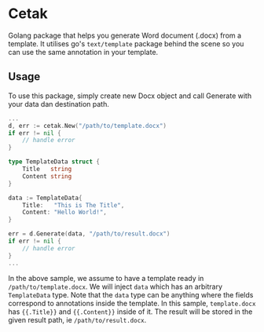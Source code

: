 # Cetak
Golang package that helps you generate Word document (.docx) from a template. It utilises go's `text/template` package behind the scene so you can use the same annotation in your template.

## Usage
To use this package, simply create new Docx object and call Generate with your data dan destination path.
```go
...
d, err := cetak.New("/path/to/template.docx")
if err != nil {
    // handle error
}

type TemplateData struct {
    Title   string
	Content string
}

data := TemplateData{
    Title:   "This is The Title",
    Content: "Hello World!",
}

err = d.Generate(data, "/path/to/result.docx")
if err != nil {
    // handle error
}
...
```
In the above sample, we assume to have a template ready in `/path/to/template.docx`. We will inject `data` which has an arbitrary `TemplateData` type. Note that the `data` type can be anything where the fields correspond to annotations inside the template. In this sample, `template.docx` has `{{.Title}}` and `{{.Content}}` inside of it. The result will be stored in the given result path, ie `/path/to/result.docx`.
